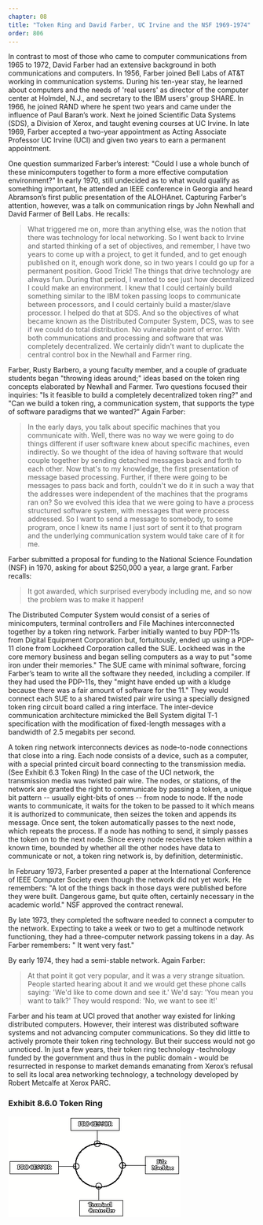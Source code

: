 ```yaml
---
chapter: 08
title: "Token Ring and David Farber, UC Irvine and the NSF 1969-1974"
order: 806
---
```


In contrast to most of those who came to computer communications from 1965 to 1972, David Farber had an extensive background in both communications and computers. In 1956, Farber joined Bell Labs of AT&T working in communication systems. During his ten-year stay, he learned about computers and the needs of 'real users' as director of the computer center at Holmdel, N.J., and secretary to the IBM users' group SHARE. In 1966, he joined RAND where he spent two years and came under the influence of Paul Baran’s work. Next he joined Scientific Data Systems (SDS), a Division of Xerox, and taught evening courses at UC Irvine. In late 1969, Farber accepted a two-year appointment as Acting Associate Professor UC Irvine (UCI) and given two years to earn a permanent appointment.

One question summarized Farber’s interest: "Could I use a whole bunch of these minicomputers together to form a more effective computation environment?" In early 1970, still undecided as to what would qualify as something important, he attended an IEEE conference in Georgia and heard Abramson’s first public presentation of the ALOHAnet. Capturing Farber's attention, however, was a talk on communication rings by John Newhall and David Farmer of Bell Labs. He recalls:

>What triggered me on, more than anything else, was the notion that there was technology for local networking. So I went back to Irvine and started thinking of a set of objectives, and remember, I have two years to come up with a project, to get it funded, and to get enough published on it, enough work done, so in two years I could go up for a permanent position. Good Trick!  The things that drive technology are always fun. During that period, I wanted to see just how decentralized I could make an environment. I knew that I could certainly build something similar to the IBM token passing loops to communicate between processors, and I could certainly build a master/slave processor. I helped do that at SDS. And so the objectives of what became known as the Distributed Computer System, DCS, was to see if we could do total distribution. No vulnerable point of error. With both communications and processing and software that was completely decentralized. We certainly didn't want to duplicate the central control box in the Newhall and Farmer ring.

Farber, Rusty Barbero, a young faculty member, and a couple of graduate students began "throwing ideas around;" ideas based on the token ring concepts elaborated by Newhall and Farmer. Two questions focused their inquiries: "Is it feasible to build a completely decentralized token ring?" and "Can we build a token ring, a communication system, that supports the type of software paradigms that we wanted?" Again Farber:

>In the early days, you talk about specific machines that you communicate with. Well, there was no way we were going to do things different if user software knew about specific machines, even indirectly. So we thought of the idea of having software that would couple together by sending detached messages back and forth to each other. Now that's to my knowledge, the first presentation of message based processing. Further, if there were going to be messages to pass back and forth, couldn't we do it in such a way that the addresses were independent of the machines that the programs ran on? So we evolved this idea that we were going to have a process structured software system, with messages that were process addressed. So I want to send a message to somebody, to some program, once I knew its name I just sort of sent it to that program and the underlying communication system would take care of it for me.

Farber submitted a proposal for funding to the National Science Foundation (NSF) in 1970, asking for about $250,000 a year, a large grant. Farber recalls:

>It got awarded, which surprised everybody including me, and so now the problem was to make it happen!

The Distributed Computer System would consist of a series of minicomputers, terminal controllers and File Machines interconnected together by a token ring network. Farber initially wanted to buy PDP-11s from Digital Equipment Corporation but, fortuitously, ended up using a PDP-11 clone from Lockheed Corporation called the SUE. Lockheed was in the core memory business and began selling computers as a way to put "some iron under their memories." The SUE came with minimal software, forcing Farber’s team to write all the software they needed, including a compiler. If they had used the PDP-11s, they "might have ended up with a kludge because there was a fair amount of software for the 11." They would connect each SUE to a shared twisted pair wire using a specially designed token ring circuit board called a ring interface. The inter-device communication architecture mimicked the Bell System digital T-1 specification with the modification of fixed-length messages with a bandwidth of 2.5 megabits per second.

A token ring network interconnects devices as node-to-node connections that close into a ring. Each node consists of a device, such as a computer, with a special printed circuit board connecting to the transmission media. (See Exhibit 6.3 Token Ring) In the case of the UCI network, the transmission media was twisted pair wire. The nodes, or stations, of the network are granted the right to communicate by passing a token, a unique bit pattern -- usually eight-bits of ones -- from node to node. If the node wants to communicate, it waits for the token to be passed to it which means it is authorized to communicate, then seizes the token and appends its message. Once sent, the token automatically passes to the next node, which repeats the process. If a node has nothing to send, it simply passes the token on to the next node. Since every node receives the token within a known time, bounded by whether all the other nodes have data to communicate or not, a token ring network is, by definition, deterministic.

In February 1973, Farber presented a paper at the International Conference of IEEE Computer Society even though the network did not yet work. He remembers: "A lot of the things back in those days were published before they were built. Dangerous game, but quite often, certainly necessary in the academic world." NSF approved the contract renewal.

By late 1973, they completed the software needed to connect a computer to the network. Expecting to take a week or two to get a multinode network functioning, they had a three-computer network passing tokens in a day. As Farber remembers: " It went very fast."

By early 1974, they had a semi-stable network. Again Farber:

>At that point it got very popular, and it was a very strange situation. People started hearing about it and we would get these phone calls saying: 'We'd like to come down and see it.' We'd say: 'You mean you want to talk?' They would respond: 'No, we want to see it!'

Farber and his team at UCI proved that another way existed for linking distributed computers. However, their interest was distributed software systems and not advancing computer communications. So they did little to actively promote their token ring technology. But their success would not go unnoticed. In just a few years, their token ring technology -technology funded by the government and thus in the public domain - would be resurrected in response to market demands emanating from Xerox’s refusal to sell its local area networking technology, a technology developed by Robert Metcalfe at Xerox PARC.

### Exhibit 8.6.0 Token Ring

![diagram of token ring network](/assets/img/ex_8.6.0_token_ring.png)
